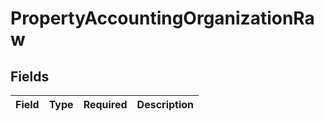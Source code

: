 # PropertyAccountingOrganizationRaw


## Fields

| Field       | Type        | Required    | Description |
| ----------- | ----------- | ----------- | ----------- |